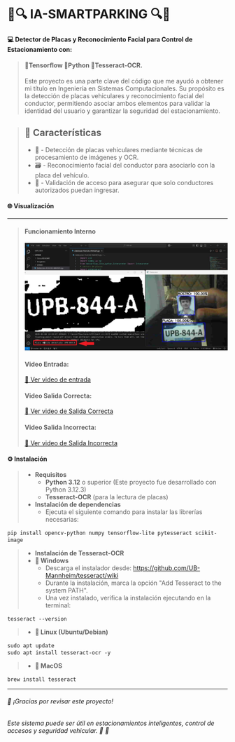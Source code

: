 # 🚗🔍 IA-SMARTPARKING 🔍🚗
#### 💻 Detector de Placas y Reconocimiento Facial para Control de Estacionamiento con: 
> #### 🔹Tensorflow 🔹Python 🔹Tesseract-OCR.
> Este proyecto es una parte clave del código que me ayudó a obtener mi título en Ingeniería en Sistemas Computacionales. Su propósito es la detección de placas vehiculares y reconocimiento facial del conductor, permitiendo asociar ambos elementos para validar la identidad del usuario y garantizar la seguridad del estacionamiento.

>## 🚀 Características
>- 📌 - Detección de placas vehiculares mediante técnicas de procesamiento de imágenes y OCR.
>- 🗃️ - Reconocimiento facial del conductor para asociarlo con la placa del vehículo.
>- 🔑 - Validación de acceso para asegurar que solo conductores autorizados puedan ingresar.

#### 🌐 Visualización
---
> #### Funcionamiento Interno
> ![](/CosasREADME/Lectura-Placa.jpg)
> #### Video Entrada:
>[🎥 Ver video de entrada](https://github.com/ReyesPedrizcoAngelAudiel/DeteccionPlacas-Rostros/blob/master/CosasREADME/Entrada-Correcta.mp4)
> #### Video Salida Correcta:
>[🎥 Ver video de Salida Correcta](https://github.com/ReyesPedrizcoAngelAudiel/DeteccionPlacas-Rostros/blob/master/CosasREADME/Salida-Correcta.mp4)
> #### Video Salida Incorrecta:
>[🎥 Ver video de Salida Incorrecta](https://github.com/ReyesPedrizcoAngelAudiel/DeteccionPlacas-Rostros/blob/master/CosasREADME/Salida_Incorrecta.mp4)

#### ⚙️ Instalación
>- **Requisitos**
>   - **Python 3.12** o superior (Este proyecto fue desarrollado con Python 3.12.3)
>   - **Tesseract-OCR** (para la lectura de placas)
>- **Instalación de dependencias**
>   - Ejecuta el siguiente comando para instalar las librerías necesarias:

    pip install opencv-python numpy tensorflow-lite pytesseract scikit-image
>- **Instalación de Tesseract-OCR**
>- **📌 Windows**
>   - Descarga el instalador desde: https://github.com/UB-Mannheim/tesseract/wiki
>   - Durante la instalación, marca la opción "Add Tesseract to the system PATH".
>   - Una vez instalado, verifica la instalación ejecutando en la terminal:

	tesseract --version

>- **📌 Linux (Ubuntu/Debian)**

    sudo apt update
    sudo apt install tesseract-ocr -y

>- **📌 MacOS**
    
	brew install tesseract
---
###### 🌟 ¡Gracias por revisar este proyecto! 
###### Este sistema puede ser útil en estacionamientos inteligentes, control de accesos y seguridad vehicular. 🚀 🦊
